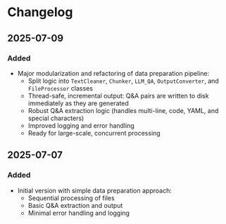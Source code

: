 # Changelog

## 2025-07-09
### Added
- Major modularization and refactoring of data preparation pipeline:
  - Split logic into `TextCleaner`, `Chunker`, `LLM_QA`, `OutputConverter`, and `FileProcessor` classes
  - Thread-safe, incremental output: Q&A pairs are written to disk immediately as they are generated
  - Robust Q&A extraction logic (handles multi-line, code, YAML, and special characters)
  - Improved logging and error handling
  - Ready for large-scale, concurrent processing

## 2025-07-07
### Added
- Initial version with simple data preparation approach:
  - Sequential processing of files
  - Basic Q&A extraction and output
  - Minimal error handling and logging 